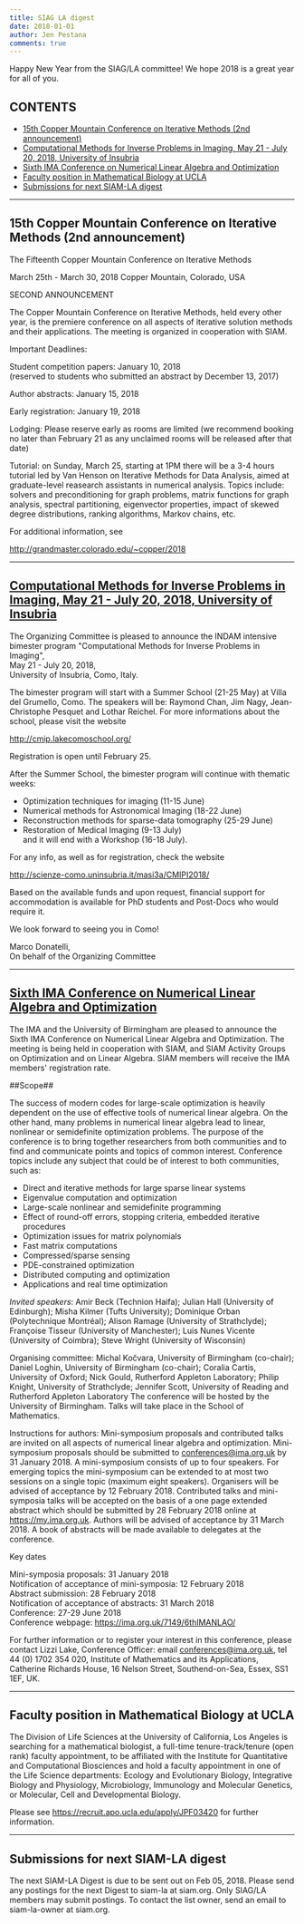 ```yaml
---
title: SIAG LA digest
date: 2018-01-01
author: Jen Pestana
comments: true
---
```




Happy New Year from the SIAG/LA committee! We hope 2018 is a great year for all of you.

## CONTENTS

- [15th Copper Mountain Conference on Iterative Methods (2nd announcement)](#nav0)
- [Computational Methods for Inverse Problems in Imaging, May 21 - July 20, 2018, University of Insubria](#nav1)
- [Sixth IMA Conference on Numerical Linear Algebra and Optimization](#nav2)
- [Faculty position in Mathematical Biology at UCLA](#nav3)
- [Submissions for next SIAM-LA digest](#nav4)

---------------

## <a name="nav0">15th Copper Mountain Conference on Iterative Methods (2nd announcement)</a>

The Fifteenth Copper Mountain Conference on Iterative Methods

March 25th - March 30, 2018
Copper Mountain, Colorado, USA

SECOND ANNOUNCEMENT


The Copper Mountain Conference on Iterative Methods, held every other
year, is the premiere conference on all aspects of iterative solution
methods and their applications. The meeting is organized in cooperation
with SIAM.

Important Deadlines:

Student competition papers: January 10, 2018  
(reserved to students who submitted an abstract by December 13, 2017)

Author abstracts: January 15, 2018

Early registration: January 19, 2018

Lodging: Please reserve early as rooms are limited (we recommend
booking no later than February 21 as any unclaimed rooms
will be released after that date)

Tutorial: on Sunday, March 25, starting at 1PM there will be a 3-4 hours 
tutorial led by
Van Henson on Iterative Methods for Data Analysis, aimed at 
graduate-level reasearch
assistants in numerical analysis. Topics include: solvers and 
preconditioning for graph
problems, matrix functions for graph analysis, spectral partitioning, 
eigenvector properties,
impact of skewed degree distributions, ranking algorithms, Markov 
chains, etc.

For additional information, see

<http://grandmaster.colorado.edu/~copper/2018>


---------------

## <a name="nav1"></a><a href="http://scienze-como.uninsubria.it/masi3a/CMIPI2018/">Computational Methods for Inverse Problems in Imaging, May 21 - July 20, 2018, University of Insubria</a>
The Organizing Committee is pleased to announce the 
INDAM intensive bimester program "Computational Methods for Inverse Problems in Imaging",  
May 21 - July 20, 2018,  
University of Insubria, Como, Italy.

The bimester program will start with a Summer School (21-25 May) at Villa del Grumello, Como. 
The speakers will be: Raymond Chan, Jim Nagy, Jean-Christophe Pesquet and Lothar Reichel. 
For more informations about the school, please visit the website

<http://cmip.lakecomoschool.org/>

Registration is open until February 25.

After the Summer School, the bimester program will continue with thematic weeks:  

- Optimization techniques for imaging (11-15 June)
- Numerical methods for Astronomical Imaging (18-22 June)
- Reconstruction methods for sparse-data tomography (25-29 June)
- Restoration of Medical Imaging (9-13 July)  
and it will end with a Workshop (16-18 July).

For any info, as well as for registration, check the website

<http://scienze-como.uninsubria.it/masi3a/CMIPI2018/>

Based on the available funds and upon request, financial support for accommodation is available for PhD students and Post-Docs who would require it.

We look forward to seeing you in Como!

Marco Donatelli,  
On behalf of the Organizing Committee

---------------

## <a name="nav2"></a><a href="https://ima.org.uk/7149/6thimanlao/">Sixth IMA Conference on Numerical Linear Algebra and Optimization</a>
The IMA and the University of Birmingham are pleased to announce the Sixth IMA Conference on Numerical Linear Algebra and Optimization. The meeting is being held in cooperation with SIAM, and SIAM Activity Groups on Optimization and on Linear Algebra. SIAM members will receive the IMA members' registration rate.

##Scope##

The success of modern codes for large-scale optimization is heavily dependent on the use of effective tools of numerical linear algebra. On the other hand, many problems in numerical linear algebra lead to linear, nonlinear or semidefinite optimization problems. The purpose of the conference is to bring together researchers from both communities and to find and communicate points and topics of common interest.
Conference topics include any subject that could be of interest to both communities, such as:  

- Direct and iterative methods for large sparse linear systems  
- Eigenvalue computation and optimization  
- Large-scale nonlinear and semidefinite programming  
- Effect of round-off errors, stopping criteria, embedded iterative procedures  
- Optimization issues for matrix polynomials  
- Fast matrix computations  
- Compressed/sparse sensing  
- PDE-constrained optimization  
- Distributed computing and optimization  
- Applications and real time optimization  

*Invited speakers*: Amir Beck (Technion Haifa); Julian Hall (University of Edinburgh); Misha Kilmer (Tufts University); Dominique Orban (Polytechnique Montr&eacute;al); Alison Ramage (University of Strathclyde); Fran&ccedil;oise Tisseur (University of Manchester); Luis Nunes Vicente (University of Coimbra); Steve Wright (University of Wisconsin)

Organising committee: Michal Ko&ccaron;vara, University of Birmingham (co-chair); Daniel Loghin, University of Birmingham (co-chair); Coralia Cartis, University of Oxford; Nick Gould, Rutherford Appleton Laboratory; Philip Knight, University of Strathclyde; Jennifer Scott, University of Reading and Rutherford Appleton Laboratory
The conference will be hosted by the University of Birmingham. Talks will take place in the School of Mathematics.

Instructions for authors: Mini-symposium proposals and contributed talks are invited on all aspects of numerical linear algebra and optimization. Mini-symposium proposals should be submitted to conferences@ima.org.uk by 31 January 2018. A mini-symposium consists of up to four speakers. For emerging topics the mini-symposium can be extended to at most two sessions on a single topic (maximum eight speakers). Organisers will be advised of acceptance by 12 February 2018. Contributed talks and mini-symposia talks will be accepted on the basis of a one page extended abstract which should be submitted by 28 February 2018 online at https://my.ima.org.uk. Authors will be advised of acceptance by 31 March 2018. A book of abstracts will be made available to delegates at the conference.

Key dates  

Mini-symposia proposals: 31 January 2018  
Notification of acceptance of mini-symposia: 12 February 2018  
Abstract submission: 28 February 2018  
Notification of acceptance of abstracts: 31 March 2018  
Conference: 27-29 June 2018  
Conference webpage: <https://ima.org.uk/7149/6thIMANLAO/>  

For further information or to register your interest in this conference, please contact Lizzi Lake, Conference Officer: email <conferences@ima.org.uk>, tel 44 (0) 1702 354 020, Institute of Mathematics and its Applications, Catherine Richards House, 16 Nelson Street, Southend-on-Sea, Essex, SS1 1EF, UK.

---------------

## <a name="nav3">Faculty position in Mathematical Biology at UCLA</a>

The Division of Life Sciences at the University of California, Los 
Angeles is searching for a mathematical biologist, a full-time 
tenure-track/tenure (open rank) faculty appointment, to be affiliated with 
the Institute for Quantitative and Computational Biosciences and hold a
faculty appointment in one of the Life Science departments: Ecology and
Evolutionary Biology, Integrative Biology and Physiology, Microbiology,
Immunology and Molecular Genetics, or Molecular, Cell and Developmental
Biology.

Please see <https://recruit.apo.ucla.edu/apply/JPF03420> for further information.

---------------

## <a name="nav4">Submissions for next SIAM-LA digest</a>

The next SIAM-LA Digest is due to be sent out on Feb 05, 2018.
Please send any postings for the next Digest to siam-la at siam.org. 
Only SIAG/LA members may submit postings.  To contact the list owner, 
send an email to siam-la-owner at siam.org.
